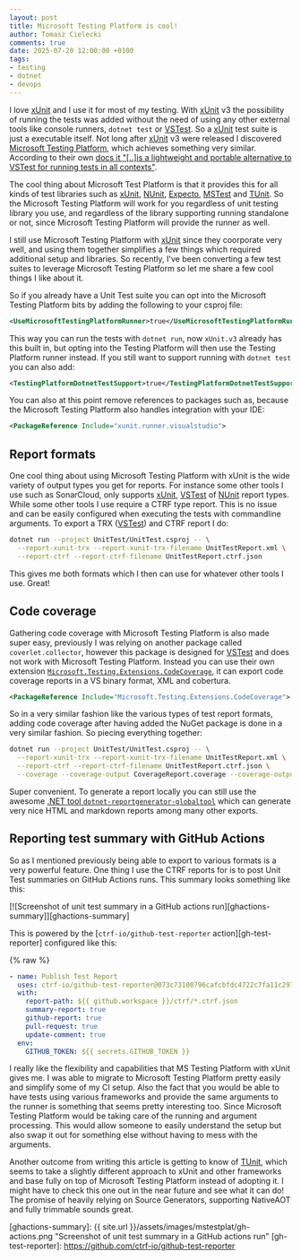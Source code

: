```yaml
---
layout: post
title: Microsoft Testing Platform is cool!
author: Tomasz Cielecki
comments: true
date: 2025-07-20 12:00:00 +0100
tags:
- testing
- dotnet
- devops
---
```


I love [xUnit][xunit] and I use it for most of my testing. With [xUnit][xunit] v3 the possibility of running the tests was added without the need of using any other external tools like console runners, `dotnet test` or [VSTest][vstest]. So a [xUnit][xunit] test suite is just a executable itself.
Not long after [xUnit][xunit] v3 were released I discovered [Microsoft Testing Platform][mstestplatdoc], which achieves something very similar. According to their own [docs it "\[..\]is a lightweight and portable alternative to VSTest for running tests in all contexts"][mstestplatdoc].

The cool thing about Microsoft Test Platform is that it provides this for all kinds of test libraries such as [xUnit][xunit], [NUnit][nunit], [Expecto][expecto], [MSTest][mstest] and [TUnit][tunit]. So the Microsoft Testing Platform will work for you regardless of unit testing library you use, and regardless of the library supporting running standalone or not, since Microsoft Testing Platform will provide the runner as well.

I still use Microsoft Testing Platform with [xUnit][xunit] since they coorporate very well, and using them together simplifies a few things which required additional setup and libraries. So recently, I've been converting a few test suites to leverage Microsoft Testing Platform so let me share a few cool things I like about it.

So if you already have a Unit Test suite you can opt into the Microsoft Testing Platform bits by adding the following to your csproj file:

```xml
<UseMicrosoftTestingPlatformRunner>true</UseMicrosoftTestingPlatformRunner>
```

This way you can run the tests with `dotnet run`, now `xUnit.v3` already has this built in, but opting into the Testing Platform will then use the Testing Platform runner instead. If you still want to support running with `dotnet test` you can also add:

```xml
<TestingPlatformDotnetTestSupport>true</TestingPlatformDotnetTestSupport>
```

You can also at this point remove references to packages such as, because the Microsoft Testing Platform also handles integration with your IDE:

```xml
<PackageReference Include="xunit.runner.visualstudio">
```

## Report formats

One cool thing about using Microsoft Testing Platform with xUnit is the wide variety of output types you get for reports. For instance some other tools I use such as SonarCloud, only supports [xUnit][xunit], [VSTest][vstest] of [NUnit][nunit] report types.
While some other tools I use require a CTRF type report. This is no issue and can be easily configured when executing the tests with commandline arguments. To export a TRX ([VSTest][vstest]) and CTRF report I do:

```bash
dotnet run --project UnitTest/UnitTest.csproj -- \
  --report-xunit-trx --report-xunit-trx-filename UnitTestReport.xml \
  --report-ctrf --report-ctrf-filename UnitTestReport.ctrf.json
```

This gives me both formats which I then can use for whatever other tools I use. Great!

## Code coverage

Gathering code coverage with Microsoft Testing Platform is also made super easy, previously I was relying on another package called `coverlet.collector`, however this package is designed for [VSTest][vstest] and does not work with Microsoft Testing Platform. Instead you can use their own extension [`Microsoft.Testing.Extensions.CodeCoverage`][codecoverageext], it can export code coverage reports in a VS binary format, XML and cobertura.

```xml
<PackageReference Include="Microsoft.Testing.Extensions.CodeCoverage">
```

So in a very similar fashion like the various types of test report formats, adding code coverage after having added the NuGet package is done in a very similar fashion. So piecing everything together:

```bash
dotnet run --project UnitTest/UnitTest.csproj -- \
  --report-xunit-trx --report-xunit-trx-filename UnitTestReport.xml \
  --report-ctrf --report-ctrf-filename UnitTestReport.ctrf.json \
  --coverage --coverage-output CoverageReport.coverage --coverage-output-format cobertura
```

Super convenient. To generate a report locally you can still use the awesome [.NET tool `dotnet-reportgenerator-globaltool`][reportgenerator] which can generate very nice HTML and markdown reports among many other exports.

## Reporting test summary with GitHub Actions

So as I mentioned previously being able to export to various formats is a very powerful feature. One thing I use the CTRF reports for is to post Unit Test summaries on GitHub Actions runs. This summary looks something like this:

[![Screenshot of unit test summary in a GitHub actions run][ghactions-summary]][ghactions-summary]

This is powered by the [`ctrf-io/github-test-reporter` action][gh-test-reporter] configured like this:

{% raw %}
```yaml
- name: Publish Test Report
  uses: ctrf-io/github-test-reporter@073c73100796cafcbfdc4722c7fa11c29730439e #v1.0.18
  with:
    report-path: ${{ github.workspace }}/ctrf/*.ctrf.json
    summary-report: true
    github-report: true
    pull-request: true
    update-comment: true
  env:
    GITHUB_TOKEN: ${{ secrets.GITHUB_TOKEN }}
```

I really like the flexibility and capabilities that MS Testing Platform with xUnit gives me. I was able to migrate to Microsoft Testing Platform pretty easily and simplify some of my CI setup. Also the fact that you would be able to have tests using various frameworks and provide the same arguments to the runner is something that seems pretty interesting too. Since Microsoft Testing Platform would be taking care of the running and argument processing. This would allow someone to easily understand the setup but also swap it out for something else without having to mess with the arguments.

Another outcome from writing this article is getting to know of [TUnit][tunit], which seems to take a slightly different approach to xUnit and other frameworks and base fully on top of Microsoft Testing Platform instead of adopting it. I might have to check this one out in the near future and see what it can do! The promise of heavily relying on Source Generators, supporting NativeAOT and fully trimmable sounds great.

[xunit]: https://xunit.net/
[vstest]: https://github.com/microsoft/vstest
[nunit]: https://nunit.org/
[expecto]: https://github.com/haf/expecto
[mstest]: https://github.com/microsoft/testfx
[tunit]: https://github.com/thomhurst/TUnit
[mstestplatdoc]: https://learn.microsoft.com/en-us/dotnet/core/testing/microsoft-testing-platform-intro
[reportgenerator]: https://github.com/danielpalme/ReportGenerator
[codecoverageext]: https://www.nuget.org/packages/Microsoft.Testing.Extensions.CodeCoverage
[ghactions-summary]: {{ site.url }}/assets/images/mstestplat/gh-actions.png "Screenshot of unit test summary in a GitHub actions run"
[gh-test-reporter]: https://github.com/ctrf-io/github-test-reporter